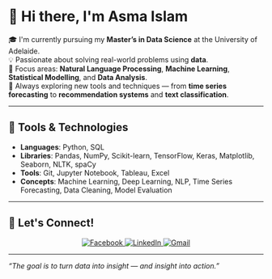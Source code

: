 # 👋 Hi there, I'm Asma Islam

🎓 I'm currently pursuing my **Master’s in Data Science** at the University of Adelaide.  
💡 Passionate about solving real-world problems using **data**.  
🔬 Focus areas: **Natural Language Processing**, **Machine Learning**, **Statistical Modelling**, and **Data Analysis**.  
🌱 Always exploring new tools and techniques — from **time series forecasting** to **recommendation systems** and **text classification**.

---

## 🔧 Tools & Technologies

- **Languages**: Python, SQL  
- **Libraries**: Pandas, NumPy, Scikit-learn, TensorFlow, Keras, Matplotlib, Seaborn, NLTK, spaCy  
- **Tools**: Git, Jupyter Notebook, Tableau, Excel  
- **Concepts**: Machine Learning, Deep Learning, NLP, Time Series Forecasting, Data Cleaning, Model Evaluation

---



## 🤝 Let's Connect!

<p align="center">
  <a href="https://facebook.com/aipromi" target="_blank">
    <img src="https://img.shields.io/badge/Facebook-1877F2?style=for-the-badge&logo=facebook&logoColor=white" alt="Facebook">
  </a>
  <a href="https://linkedin.com/in/aipromi" target="_blank">
    <img src="https://img.shields.io/badge/LinkedIn-0A66C2?style=for-the-badge&logo=linkedin&logoColor=white" alt="LinkedIn">
  </a>
  <a href="mailto:asmaislampromi@gmail.com" target="_blank">
    <img src="https://img.shields.io/badge/Gmail-D14836?style=for-the-badge&logo=gmail&logoColor=white" alt="Gmail">
  </a>
</p>


---

_“The goal is to turn data into insight — and insight into action.”_


<!--
**asmaislampromi/asmaislampromi** is a ✨ _special_ ✨ repository because its `README.md` (this file) appears on your GitHub profile.

Here are some ideas to get you started:

- 🔭 I’m currently working on ...
- 🌱 I’m currently learning ...
- 👯 I’m looking to collaborate on ...
- 🤔 I’m looking for help with ...
- 💬 Ask me about ...
- 📫 How to reach me: ...
- 😄 Pronouns: ...
- ⚡ Fun fact: ...
-->
